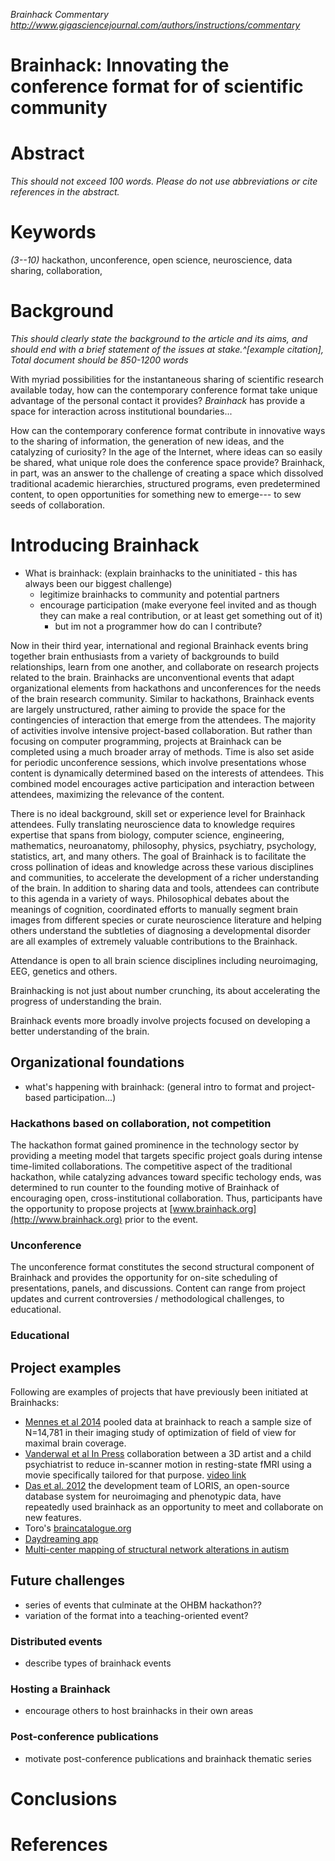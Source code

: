 *Brainhack Commentary*
*http://www.gigasciencejournal.com/authors/instructions/commentary*


Brainhack: Innovating the conference format for of scientific community
===

# Abstract
*This should not exceed 100 words. Please do not use abbreviations or cite references in the abstract.*

# Keywords 
*(3--10)*
hackathon, unconference, open science, neuroscience, data sharing, collaboration, 

# Background

*This should clearly state the background to the article and its aims, and should end with a brief statement of the issues at stake.^[example citation], Total document should be 850-1200 words*

With myriad possibilities for the instantaneous sharing of scientific research available today, how can the contemporary conference format take unique advantage of the personal contact it provides? *Brainhack* has  provide a space for interaction across institutional boundaries...

How can the contemporary conference format contribute in innovative ways to the sharing of information, the generation of new ideas, and the catalyzing of curiosity? In the age of the Internet, where ideas can so easily be shared, what unique role does the conference space provide? Brainhack, in part, was an answer to the challenge of creating a space which dissolved traditional academic hierarchies, structured programs, even predetermined content, to open opportunities for something new to emerge--- to sew seeds of collaboration.



# Introducing Brainhack

- What is brainhack: (explain brainhacks to the uninitiated - this has always been our biggest challenge)
	- legitimize brainhacks to community and potential partners
	- encourage participation (make everyone feel invited and as though they can make a real contribution, or at least get something out of it)
		- but im not a programmer how do can I contribute? 

Now in their third year, international and regional Brainhack events bring together brain enthusiasts from a variety of backgrounds to build relationships, learn from one another, and collaborate on research projects related to the brain. Brainhacks are unconventional events that adapt organizational elements from hackathons and unconferences for the needs of the brain research community. Similar to hackathons, Brainhack events are largely unstructured, rather aiming to provide the space for the contingencies of interaction that emerge from the attendees. The majority of activities involve intensive project-based collaboration. But rather than focusing on computer programming, projects at Brainhack can be completed using a much broader array of methods. Time is also set aside for periodic unconference sessions, which involve presentations whose content is dynamically determined based on the interests of attendees. This combined model encourages active participation and interaction between attendees, maximizing the relevance of the content.

There is no ideal background, skill set or experience level for Brainhack attendees. Fully translating neuroscience data to knowledge requires expertise that spans from biology, computer science, engineering, mathematics, neuroanatomy, philosophy, physics, psychiatry, psychology, statistics, art, and many others. The goal of Brainhack is to facilitate the cross pollination of ideas and knowledge across these various disciplines and communities, to accelerate the development of a richer understanding of the brain. In addition to sharing data and tools, attendees can contribute to this agenda in a variety of ways. Philosophical debates about the meanings of cognition, coordinated efforts to manually segment brain images from different species or curate neuroscience literature and helping others understand the subtleties of diagnosing a developmental disorder are all examples of extremely valuable contributions to the Brainhack.  


Attendance is open to all brain science disciplines including neuroimaging, EEG, genetics and others.

Brainhacking is not just about number crunching, its about accelerating the progress of understanding the brain.

Brainhack events more broadly involve projects focused on developing a better understanding of the brain. 

## Organizational foundations

- what's happening with brainhack: (general intro to format and project-based participation...)
  
### Hackathons based on collaboration, not competition

The hackathon format gained prominence in the technology sector by providing a meeting model that targets specific project goals during intense time-limited collaborations. The competitive aspect of the traditional hackathon, while catalyzing advances toward specific techology ends, was determined to run counter to the founding motive of Brainhack of encouraging open, cross-institutional collaboration. Thus, participants have the opportunity to propose projects at [www.brainhack.org](http://www.brainhack.org) prior to the event. 

### Unconference

The unconference format constitutes the second structural component of Brainhack and provides the opportunity for on-site scheduling of presentations, panels, and discussions. Content can range from project updates and current controversies / methodological challenges, to educational. 

### Educational



## Project examples

Following are examples of projects that have previously been initiated at Brainhacks:

- [Mennes et al 2014](http://www.sciencedirect.com/science/article/pii/S1053811914002973) pooled data at brainhack to reach a sample size of N=14,781 in their imaging study of optimization of field of view for maximal brain coverage. 
- [Vanderwal et al In Press](http://www.sciencedirect.com/science/article/pii/S1053811915006898) collaboration between a 3D artist and a child psychiatrist to reduce in-scanner motion in resting-state fMRI using a movie specifically tailored for that purpose. [video link](http://vimeo.com/67962604)
- [Das et al. 2012](http://journal.frontiersin.org/article/10.3389/fninf.2011.00037/abstract) the development team of LORIS, an open-source database system for neuroimaging and phenotypic data, have repeatedly used brainhack as an opportunity to meet and collaborate on new features. 
- Toro's [braincatalogue.org](http://braincatalogue.org)
- [Daydreaming app](http://daydreaming-the-app.net) 
- [Multi-center mapping of structural network alterations in autism](http://onlinelibrary.wiley.com/doi/10.1002/hbm.22776/full)

## Future challenges
- series of events that culminate at the OHBM hackathon??
- variation of the format into a teaching-oriented event?

### Distributed events
- describe types of brainhack events

### Hosting a Brainhack
- encourage others to host brainhacks in their own areas

### Post-conference publications
- motivate post-conference publications and brainhack thematic series  

# Conclusions

# References

